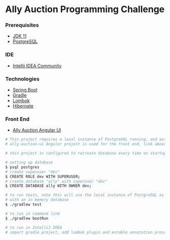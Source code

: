 # Ally Auction Programming Challenge
### Prerequisites
* [JDK 11](https://adoptopenjdk.net/)
* [PostgreSQL](https://www.postgresql.org/)
### IDE
* [Intellij IDEA Community](https://www.jetbrains.com/idea/)
### Technologies
* [Spring Boot](https://spring.io/projects/spring-boot)
* [Gradle](https://gradle.org/)
* [Lombok](https://projectlombok.org/)
* [Hibernate](https://hibernate.org/)
### Front End
* [Ally Auction Angular UI](https://github.com/syousif87/ally-auction-ui)
```bash
# This project requires a local instance of PostgreSQL running, and set up as shown below.
# ally-auction-ui Angular project is used for the front end, link above

# this project is configured to recreate database every time on startup for testing purposes
```
```bash
# setting up database
$ psql postgres
# create superuser "dev"
$ CREATE ROLE dev WITH SUPERUSER;
# create database "ally" with superuser "dev"
$ CREATE DATABASE ally WITH OWNER dev;
```
```bash
# to run tests, note this will use the local instance of PostgreSQL as integration testing was not fully developed
# with an in memory database
$ ./gradlew test
```
```bash
# to run in command line
$ ./gradlew bootRun
```
```bash
# to run in IntelliJ IDEA
# import gradle project, add lombok plugin and entable annotation processing
```
